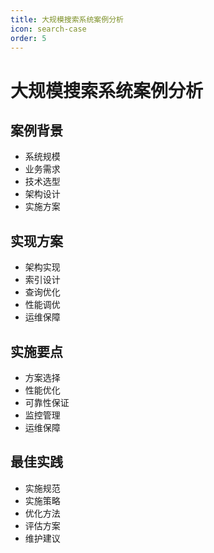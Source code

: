 ```yaml
---
title: 大规模搜索系统案例分析
icon: search-case
order: 5
---
```


# 大规模搜索系统案例分析

## 案例背景
- 系统规模
- 业务需求
- 技术选型
- 架构设计
- 实施方案

## 实现方案
- 架构实现
- 索引设计
- 查询优化
- 性能调优
- 运维保障

## 实施要点
- 方案选择
- 性能优化
- 可靠性保证
- 监控管理
- 运维保障

## 最佳实践
- 实施规范
- 实施策略
- 优化方法
- 评估方案
- 维护建议
